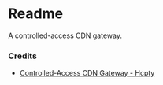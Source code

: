 # Readme
A controlled-access CDN gateway.

### Credits
- [Controlled-Access CDN Gateway - Hcpty](https://github.com/hcpty/controlled-access-cdn-gateway)
